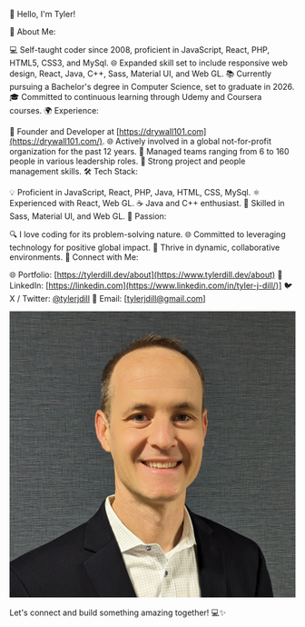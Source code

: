 👋 Hello, I'm Tyler!

🚀 About Me:

💻 Self-taught coder since 2008, proficient in JavaScript, React, PHP, HTML5, CSS3, and MySql.
🌐 Expanded skill set to include responsive web design, React, Java, C++, Sass, Material UI, and Web GL.
📚 Currently pursuing a Bachelor's degree in Computer Science, set to graduate in 2026.
🎓 Committed to continuous learning through Udemy and Coursera courses.
🌍 Experience:

🌱 Founder and Developer at [https://drywall101.com](https://drywall101.com/).
🌐 Actively involved in a global not-for-profit organization for the past 12 years.
🤝 Managed teams ranging from 6 to 160 people in various leadership roles.
🚀 Strong project and people management skills.
🛠️ Tech Stack:

💡 Proficient in JavaScript, React, PHP, Java, HTML, CSS, MySql.
⚛️ Experienced with React, Web GL.
☕ Java and C++ enthusiast.
🎨 Skilled in Sass, Material UI, and Web GL.
🧠 Passion:

🔍 I love coding for its problem-solving nature.
🌐 Committed to leveraging technology for positive global impact.
🚀 Thrive in dynamic, collaborative environments.
🔗 Connect with Me:

🌐 Portfolio: [https://tylerdill.dev/about](https://www.tylerdill.dev/about)
👔 LinkedIn: [https://linkedin.com](https://www.linkedin.com/in/tyler-j-dill/)]
🐦 X / Twitter: [@tylerjdill](https://twitter.com/tylerjdill)
📧 Email: [tylerjdill@gmail.com]

![Profile Image](./images/tylerdill.jpg)

Let's connect and build something amazing together! 💻✨
